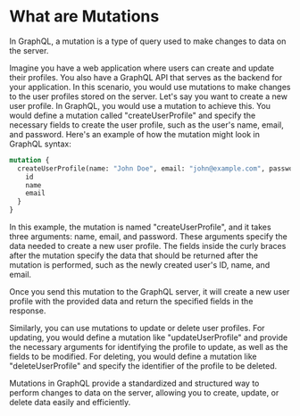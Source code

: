 # What are Mutations 
In GraphQL, a mutation is a type of query used to make changes to data on the server.

Imagine you have a web application where users can create and update their profiles. You also have a GraphQL API that serves as the backend for your application. In this scenario, you would use mutations to make changes to the user profiles stored on the server.
Let's say you want to create a new user profile. In GraphQL, you would use a mutation to achieve this. You would define a mutation called "createUserProfile" and specify the necessary fields to create the user profile, such as the user's name, email, and password.
Here's an example of how the mutation might look in GraphQL syntax:
```graphql
mutation {
  createUserProfile(name: "John Doe", email: "john@example.com", password: "password123") {
    id
    name
    email
  }
}
```
In this example, the mutation is named "createUserProfile", and it takes three arguments: name, email, and password. These arguments specify the data needed to create a new user profile. The fields inside the curly braces after the mutation specify the data that should be returned after the mutation is performed, such as the newly created user's ID, name, and email.

Once you send this mutation to the GraphQL server, it will create a new user profile with the provided data and return the specified fields in the response.

Similarly, you can use mutations to update or delete user profiles. For updating, you would define a mutation like "updateUserProfile" and provide the necessary arguments for identifying the profile to update, as well as the fields to be modified. For deleting, you would define a mutation like "deleteUserProfile" and specify the identifier of the profile to be deleted.

Mutations in GraphQL provide a standardized and structured way to perform changes to data on the server, allowing you to create, update, or delete data easily and efficiently.